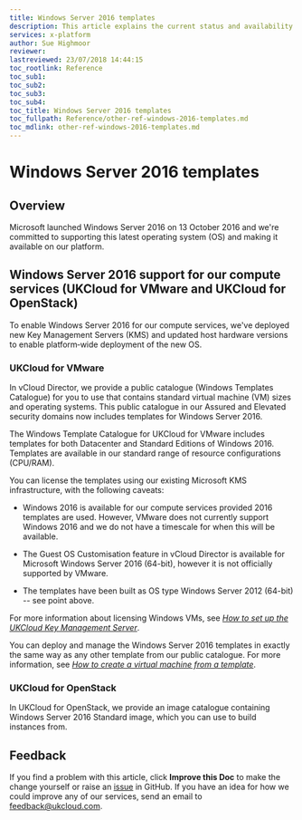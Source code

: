 ```yaml
---
title: Windows Server 2016 templates
description: This article explains the current status and availability of Windows Server 2016 templates on UKCloud compute services.
services: x-platform
author: Sue Highmoor
reviewer:
lastreviewed: 23/07/2018 14:44:15
toc_rootlink: Reference
toc_sub1: 
toc_sub2:
toc_sub3:
toc_sub4:
toc_title: Windows Server 2016 templates
toc_fullpath: Reference/other-ref-windows-2016-templates.md
toc_mdlink: other-ref-windows-2016-templates.md
---
```


# Windows Server 2016 templates

## Overview

Microsoft launched Windows Server 2016 on 13 October 2016 and we're committed to supporting this latest operating system (OS) and making it available on our platform.

## Windows Server 2016 support for our compute services (UKCloud for VMware and UKCloud for OpenStack)

To enable Windows Server 2016 for our compute services, we've deployed new Key Management Servers (KMS) and updated host hardware versions to enable platform‑wide deployment of the new OS.

### UKCloud for VMware

In vCloud Director, we provide a public catalogue (Windows Templates Catalogue) for you to use that contains standard virtual machine (VM) sizes and operating systems. This public catalogue in our Assured and Elevated security domains now includes templates for Windows Server 2016.

The Windows Template Catalogue for UKCloud for VMware includes templates for both Datacenter and Standard Editions of Windows 2016. Templates are available in our standard range of resource configurations (CPU/RAM).

You can license the templates using our existing Microsoft KMS infrastructure, with the following caveats:

- Windows 2016 is available for our compute services provided 2016 templates are used. However, VMware does not currently support Windows 2016 and we do not have a timescale for when this will be available.

- The Guest OS Customisation feature in vCloud Director is available for Microsoft Windows Server 2016 (64-bit), however it is not officially supported by VMware.

- The templates have been built as OS type Windows Server 2012 (64-bit) -- see point above.

For more information about licensing Windows VMs, see [*How to set up the UKCloud Key Management Server*](../vmware/vmw-how-setup-kms.md).

You can deploy and manage the Windows Server 2016 templates in exactly the same way as any other template from our public catalogue. For more information, see [*How to create a virtual machine from a template*](../vmware/vmw-how-create-vm-from-template.md).

### UKCloud for OpenStack

In UKCloud for OpenStack, we provide an image catalogue containing Windows Server 2016 Standard image, which you can use to build instances from.

## Feedback

If you find a problem with this article, click **Improve this Doc** to make the change yourself or raise an [issue](https://github.com/UKCloud/documentation/issues) in GitHub. If you have an idea for how we could improve any of our services, send an email to <feedback@ukcloud.com>.
